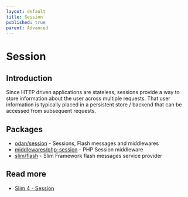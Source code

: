 ```yaml
---
layout: default
title: Session
published: true
parent: Advanced
---
```


# Session

## Introduction

Since HTTP driven applications are stateless, 
sessions provide a way to store information about the user across multiple requests. 
That user information is typically placed in a persistent store / backend 
that can be accessed from subsequent requests.

## Packages

* [odan/session](https://github.com/odan/session) - Sessions, Flash messages and middlewares
* [middlewares/php-session](https://github.com/middlewares/php-session) - PHP Session middleware
* [slim/flash](https://github.com/slimphp/Slim-Flash) - Slim Framework flash messages service provider

## Read more

* [Slim 4 - Session](https://odan.github.io/2021/01/15/slim4-session.html)
  
